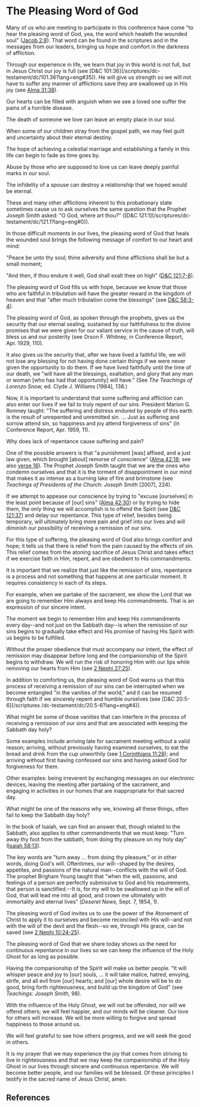 # The Pleasing Word of God

Many of us who are meeting to participate in this conference have come "to
hear the pleasing word of God, yea, the word which healeth the wounded soul"
([Jacob 2:8](/scriptures/bofm/jacob/2.8?lang=eng#7)). That word can be found
in the scriptures and in the messages from our leaders, bringing us hope and
comfort in the darkness of affliction.

Through our experience in life, we learn that joy in this world is not full,
but in Jesus Christ our joy is full (see [D&amp;C 101:36](/scriptures/dc-
testament/dc/101.36?lang=eng#35)). He will give us strength so we will not
have to suffer any manner of afflictions save they are swallowed up in His joy
(see [Alma 31:38](/scriptures/bofm/alma/31.38?lang=eng#37)).

Our hearts can be filled with anguish when we see a loved one suffer the pains
of a horrible disease.

The death of someone we love can leave an empty place in our soul.

When some of our children stray from the gospel path, we may feel guilt and
uncertainty about their eternal destiny.

The hope of achieving a celestial marriage and establishing a family in this
life can begin to fade as time goes by.

Abuse by those who are supposed to love us can leave deeply painful marks in
our soul.

The infidelity of a spouse can destroy a relationship that we hoped would be
eternal.

These and many other afflictions inherent to this probationary state sometimes
cause us to ask ourselves the same question that the Prophet Joseph Smith
asked: "O God, where art thou?" ([D&amp;C 121:1](/scriptures/dc-
testament/dc/121.1?lang=eng#0)).

In those difficult moments in our lives, the pleasing word of God that heals
the wounded soul brings the following message of comfort to our heart and
mind:

"Peace be unto thy soul; thine adversity and thine afflictions shall be but a
small moment;

"And then, if thou endure it well, God shall exalt thee on high" ([D&amp;C
121:7-8](/scriptures/dc-testament/dc/121.7-8?lang=eng#6)).

The pleasing word of God fills us with hope, because we know that those who
are faithful in tribulation will have the greater reward in the kingdom of
heaven and that "after much tribulation come the blessings" (see [D&amp;C
58:3-4](/scriptures/dc-testament/dc/58.3-4?lang=eng#2)).

The pleasing word of God, as spoken through the prophets, gives us the
security that our eternal sealing, sustained by our faithfulness to the divine
promises that we were given for our valiant service in the cause of truth,
will bless us and our posterity (see Orson F. Whitney, in Conference Report,
Apr. 1929, 110).

It also gives us the security that, after we have lived a faithful life, we
will not lose any blessing for not having done certain things if we were never
given the opportunity to do them. If we have lived faithfully until the time
of our death, we "will have all the blessings, exaltation, and glory that any
man or woman [who has had that opportunity] will have." (See _The Teachings of
Lorenzo Snow,_ ed. Clyde J. Williams [1984], 138.)

Now, it is important to understand that some suffering and affliction can also
enter our lives if we fail to truly repent of our sins. President Marion G.
Romney taught: "The suffering and distress endured by people of this earth is
the result of unrepented and unremitted sin. ... Just as suffering and sorrow
attend sin, so happiness and joy attend forgiveness of sins" (in Conference
Report, Apr. 1959, 11).

Why does lack of repentance cause suffering and pain?

One of the possible answers is that "a punishment [was] affixed, and a just
law given, which brought [about] remorse of conscience" ([Alma
42:18](/scriptures/bofm/alma/42.18?lang=eng#17); see also [verse
16](/scriptures/bofm/alma/42.16?lang=eng#15)). The Prophet Joseph Smith taught
that we are the ones who condemn ourselves and that it is the torment of
disappointment in our mind that makes it as intense as a burning lake of fire
and brimstone (see _Teachings of Presidents of the Church: Joseph Smith_
[2007], 224).

If we attempt to appease our conscience by trying to "excuse [ourselves] in
the least point because of [our] sins" ([Alma
42:30](/scriptures/bofm/alma/42.30?lang=eng#29)) or by trying to hide them,
the only thing we will accomplish is to offend the Spirit (see [D&amp;C
121:37](/scriptures/dc-testament/dc/121.37?lang=eng#36)) and delay our
repentance. This type of relief, besides being temporary, will ultimately
bring more pain and grief into our lives and will diminish our possibility of
receiving a remission of our sins.

For this type of suffering, the pleasing word of God also brings comfort and
hope; it tells us that there is relief from the pain caused by the effects of
sin. This relief comes from the atoning sacrifice of Jesus Christ and takes
effect if we exercise faith in Him, repent, and are obedient to His
commandments.

It is important that we realize that just like the remission of sins,
repentance is a process and not something that happens at one particular
moment. It requires consistency in each of its steps.

For example, when we partake of the sacrament, we show the Lord that we are
going to remember Him always and keep His commandments. That is an expression
of our sincere intent.

The moment we begin to remember Him and keep His commandments every day--and
not just on the Sabbath day--is when the remission of our sins begins to
gradually take effect and His promise of having His Spirit with us begins to
be fulfilled.

Without the proper obedience that must accompany our intent, the effect of
remission may disappear before long and the companionship of the Spirit begins
to withdraw. We will run the risk of honoring Him with our lips while removing
our hearts from Him (see [2 Nephi
27:25](/scriptures/bofm/2-ne/27.25?lang=eng#24)).

In addition to comforting us, the pleasing word of God warns us that this
process of receiving a remission of our sins can be interrupted when we become
entangled "in the vanities of the world," and it can be resumed through faith
if we sincerely repent and humble ourselves (see [D&amp;C 20:5-6](/scriptures
/dc-testament/dc/20.5-6?lang=eng#4)).

What might be some of those vanities that can interfere in the process of
receiving a remission of our sins and that are associated with keeping the
Sabbath day holy?

Some examples include arriving late for sacrament meeting without a valid
reason; arriving, without previously having examined ourselves, to eat the
bread and drink from the cup unworthily (see [1 Corinthians
11:28](/scriptures/nt/1-cor/11.28?lang=eng#27)); and arriving without first
having confessed our sins and having asked God for forgiveness for them.

Other examples: being irreverent by exchanging messages on our electronic
devices, leaving the meeting after partaking of the sacrament, and engaging in
activities in our homes that are inappropriate for that sacred day.

What might be one of the reasons why we, knowing all these things, often fail
to keep the Sabbath day holy?

In the book of Isaiah, we can find an answer that, though related to the
Sabbath, also applies to other commandments that we must keep: "Turn away thy
foot from the sabbath, from doing thy pleasure on my holy day" ([Isaiah
58:13](/scriptures/ot/isa/58.13?lang=eng#12)).

The key words are "turn away ... from doing thy pleasure," or in other words,
doing God's will. Oftentimes, our will--shaped by the desires, appetites, and
passions of the natural man--conflicts with the will of God. The prophet
Brigham Young taught that "when the will, passions, and feelings of a person
are perfectly submissive to God and his requirements, that person is
sanctified.--It is, for my will to be swallowed up in the will of God, that
will lead me into all good, and crown me ultimately with immortality and
eternal lives" (_Deseret News,_ Sept. 7, 1854, 1).

The pleasing word of God invites us to use the power of the Atonement of
Christ to apply it to ourselves and become reconciled with His will--and not
with the will of the devil and the flesh--so we, through His grace, can be
saved (see [2 Nephi 10:24-25](/scriptures/bofm/2-ne/10.24-25?lang=eng#23)).

The pleasing word of God that we share today shows us the need for continuous
repentance in our lives so we can keep the influence of the Holy Ghost for as
long as possible.

Having the companionship of the Spirit will make us better people. "It will
whisper peace and joy to [our] souls, ... it will take malice, hatred, envying,
strife, and all evil from [our] hearts; and [our] whole desire will be to do
good, bring forth righteousness, and build up the kingdom of God" (see
_Teachings: Joseph Smith,_ 98).

With the influence of the Holy Ghost, we will not be offended, nor will we
offend others; we will feel happier, and our minds will be cleaner. Our love
for others will increase. We will be more willing to forgive and spread
happiness to those around us.

We will feel grateful to see how others progress, and we will seek the good in
others.

It is my prayer that we may experience the joy that comes from striving to
live in righteousness and that we may keep the companionship of the Holy Ghost
in our lives through sincere and continuous repentance. We will become better
people, and our families will be blessed. Of these principles I testify in the
sacred name of Jesus Christ, amen.

## References

